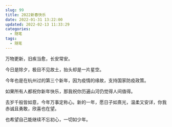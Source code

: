 ```yaml
---
slug: 99
title: 2022新春快乐
date: 2022-01-31 13:22:00
updated: 2022-02-13 11:33:29
categories: 
  - 随笔
tags: 
  - 随笔
---
```





万物更新，旧疾当愈，长安常安。

<!-- more -->

今日是除夕，极目不见故土，抬头却是一片星空。

今年也是在杭州过的第三个新年，因为疫情的缘故，支持国家防疫政策。

如果所有人都祝你新年快乐，那我祝你历遍山河仍觉得人间值得。

去岁千般皆如意，今年万事定称心。新的一年，愿日子如熹光，温柔又安详，你我赤诚且勇敢，欣喜也在望。

也希望自己能继续不忘初心，一切如少年。